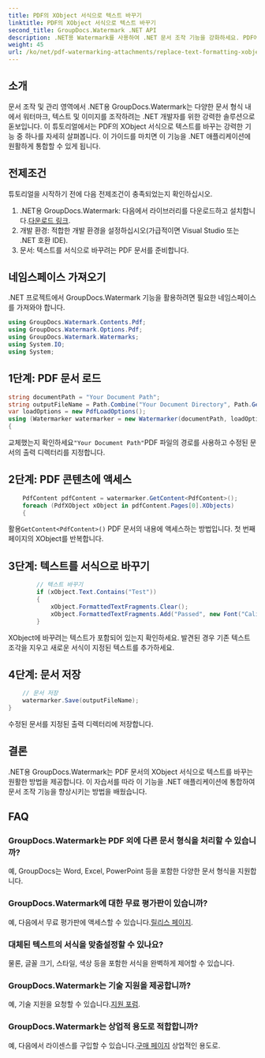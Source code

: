 ```yaml
---
title: PDF의 XObject 서식으로 텍스트 바꾸기
linktitle: PDF의 XObject 서식으로 텍스트 바꾸기
second_title: GroupDocs.Watermark .NET API
description: .NET용 Watermark를 사용하여 .NET 문서 조작 기능을 강화하세요. PDF에서 텍스트를 서식으로 쉽게 바꾸는 방법을 알아보세요.
weight: 45
url: /ko/net/pdf-watermarking-attachments/replace-text-formatting-xobject-pdf/
---
```

## 소개
문서 조작 및 관리 영역에서 .NET용 GroupDocs.Watermark는 다양한 문서 형식 내에서 워터마크, 텍스트 및 이미지를 조작하려는 .NET 개발자를 위한 강력한 솔루션으로 돋보입니다. 이 튜토리얼에서는 PDF의 XObject 서식으로 텍스트를 바꾸는 강력한 기능 중 하나를 자세히 살펴봅니다. 이 가이드를 마치면 이 기능을 .NET 애플리케이션에 원활하게 통합할 수 있게 됩니다.
## 전제조건
튜토리얼을 시작하기 전에 다음 전제조건이 충족되었는지 확인하십시오.
1.  .NET용 GroupDocs.Watermark: 다음에서 라이브러리를 다운로드하고 설치합니다.[다운로드 링크](https://releases.groupdocs.com/Watermark/net/).
2. 개발 환경: 적합한 개발 환경을 설정하십시오(가급적이면 Visual Studio 또는 .NET 호환 IDE).
3. 문서: 텍스트를 서식으로 바꾸려는 PDF 문서를 준비합니다.

## 네임스페이스 가져오기
.NET 프로젝트에서 GroupDocs.Watermark 기능을 활용하려면 필요한 네임스페이스를 가져와야 합니다.
```csharp
using GroupDocs.Watermark.Contents.Pdf;
using GroupDocs.Watermark.Options.Pdf;
using GroupDocs.Watermark.Watermarks;
using System.IO;
using System;
```
## 1단계: PDF 문서 로드
```csharp
string documentPath = "Your Document Path";
string outputFileName = Path.Combine("Your Document Directory", Path.GetFileName(documentPath));
var loadOptions = new PdfLoadOptions();
using (Watermarker watermarker = new Watermarker(documentPath, loadOptions))
{
```
 교체했는지 확인하세요`"Your Document Path"`PDF 파일의 경로를 사용하고 수정된 문서의 출력 디렉터리를 지정합니다.
## 2단계: PDF 콘텐츠에 액세스
```csharp
    PdfContent pdfContent = watermarker.GetContent<PdfContent>();
    foreach (PdfXObject xObject in pdfContent.Pages[0].XObjects)
    {
```
 활용`GetContent<PdfContent>()` PDF 문서의 내용에 액세스하는 방법입니다. 첫 번째 페이지의 XObject를 반복합니다.
## 3단계: 텍스트를 서식으로 바꾸기
```csharp
        // 텍스트 바꾸기
        if (xObject.Text.Contains("Test"))
        {
            xObject.FormattedTextFragments.Clear();
            xObject.FormattedTextFragments.Add("Passed", new Font("Calibri", 19, FontStyle.Bold), Color.Red, Color.Aqua);
        }
```
XObject에 바꾸려는 텍스트가 포함되어 있는지 확인하세요. 발견된 경우 기존 텍스트 조각을 지우고 새로운 서식이 지정된 텍스트를 추가하세요.
## 4단계: 문서 저장
```csharp
    // 문서 저장
    watermarker.Save(outputFileName);
}
```
수정된 문서를 지정된 출력 디렉터리에 저장합니다.

## 결론
.NET용 GroupDocs.Watermark는 PDF 문서의 XObject 서식으로 텍스트를 바꾸는 원활한 방법을 제공합니다. 이 자습서를 따라 이 기능을 .NET 애플리케이션에 통합하여 문서 조작 기능을 향상시키는 방법을 배웠습니다.
## FAQ
### GroupDocs.Watermark는 PDF 외에 다른 문서 형식을 처리할 수 있습니까?
예, GroupDocs는 Word, Excel, PowerPoint 등을 포함한 다양한 문서 형식을 지원합니다.
### GroupDocs.Watermark에 대한 무료 평가판이 있습니까?
 예, 다음에서 무료 평가판에 액세스할 수 있습니다.[릴리스 페이지](https://releases.groupdocs.com/).
### 대체된 텍스트의 서식을 맞춤설정할 수 있나요?
물론, 글꼴 크기, 스타일, 색상 등을 포함한 서식을 완벽하게 제어할 수 있습니다.
### GroupDocs.Watermark는 기술 지원을 제공합니까?
 예, 기술 지원을 요청할 수 있습니다.[지원 포럼](https://forum.groupdocs.com/c/watermark/19).
### GroupDocs.Watermark는 상업적 용도로 적합합니까?
 예, 다음에서 라이센스를 구입할 수 있습니다.[구매 페이지](https://purchase.groupdocs.com/buy) 상업적인 용도로.